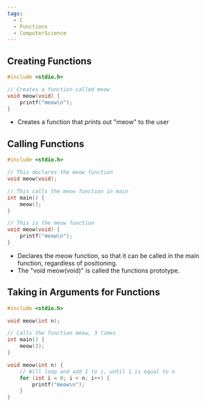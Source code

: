 ```yaml
---
tags:
  - C
  - Functions
  - ComputerScience
---
```

## Creating Functions
``` c
#include <stdio.h>

// Creates a function called meow
void meow(void) {
	printf("meow\n");
}
```
- Creates a function that prints out "meow" to the user

## Calling Functions
``` c
#include <stdio.h>

// This declares the meow function
void meow(void);

// This calls the meow function in main
int main() {
	meow();
}

// This is the meow function
void meow(void) {
	printf("meow\n");
}
```
- Declares the meow function, so that it can be called in the main function, regardless of positioning.
- The "void meow(void)" is called the functions prototype.

## Taking in Arguments for Functions
``` c
#include <stdio.h>

void meow(int n);

// Calls the function meow, 3 times
int main() {
	meow(3);
}

void meow(int n) {
	// Will loop and add 1 to i, until 1 is equal to n
	for (int i = 0; i < n; i++) {
		printf("meow\n");
	}
}
```


